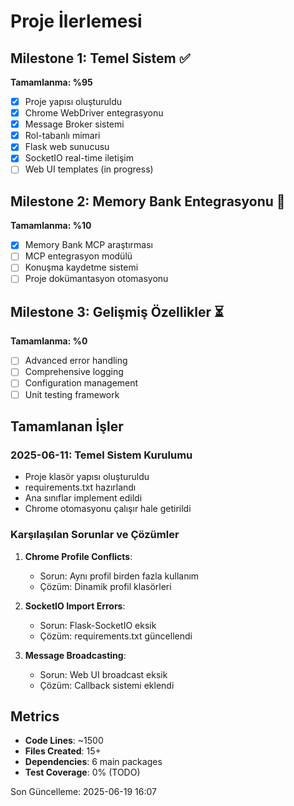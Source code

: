 # Proje İlerlemesi

## Milestone 1: Temel Sistem ✅
**Tamamlanma: %95**
- [x] Proje yapısı oluşturuldu
- [x] Chrome WebDriver entegrasyonu
- [x] Message Broker sistemi
- [x] Rol-tabanlı mimari
- [x] Flask web sunucusu
- [x] SocketIO real-time iletişim
- [ ] Web UI templates (in progress)

## Milestone 2: Memory Bank Entegrasyonu 🔄
**Tamamlanma: %10**
- [x] Memory Bank MCP araştırması
- [ ] MCP entegrasyon modülü
- [ ] Konuşma kaydetme sistemi
- [ ] Proje dokümantasyon otomasyonu

## Milestone 3: Gelişmiş Özellikler ⏳
**Tamamlanma: %0**
- [ ] Advanced error handling
- [ ] Comprehensive logging
- [ ] Configuration management
- [ ] Unit testing framework

## Tamamlanan İşler

### 2025-06-11: Temel Sistem Kurulumu
- Proje klasör yapısı oluşturuldu
- requirements.txt hazırlandı
- Ana sınıflar implement edildi
- Chrome otomasyonu çalışır hale getirildi

### Karşılaşılan Sorunlar ve Çözümler
1. **Chrome Profile Conflicts**: 
   - Sorun: Aynı profil birden fazla kullanım
   - Çözüm: Dinamik profil klasörleri

2. **SocketIO Import Errors**:
   - Sorun: Flask-SocketIO eksik
   - Çözüm: requirements.txt güncellendi

3. **Message Broadcasting**:
   - Sorun: Web UI broadcast eksik
   - Çözüm: Callback sistemi eklendi

## Metrics
- **Code Lines**: ~1500
- **Files Created**: 15+
- **Dependencies**: 6 main packages
- **Test Coverage**: 0% (TODO)

Son Güncelleme: 2025-06-19 16:07

